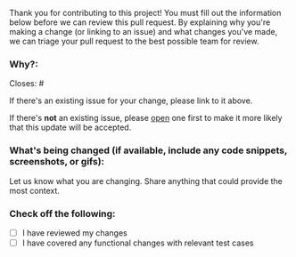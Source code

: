 Thank you for contributing to this project! You must fill out the information below before we can review this pull request. By explaining why you're making a change (or linking to an issue) and what changes you've made, we can triage your pull request to the best possible team for review.

### Why?:

Closes: # 

If there's an existing issue for your change, please link to it above.

If there's **not** an existing issue, please [open](https://github.com/chrisdenman/test.learnyouahaskell.github.io/issues/new/choose) one first to make it more likely that this update will be accepted. 

### What's being changed (if available, include any code snippets, screenshots, or gifs):

Let us know what you are changing. Share anything that could provide the most context.

### Check off the following:

- [ ] I have reviewed my changes
- [ ] I have covered any functional changes with relevant test cases
